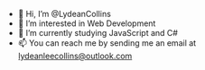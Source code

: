 - 👋 Hi, I’m @LydeanCollins
- 👀 I’m interested in Web Development
- 🌱 I’m currently studying JavaScript and C#
- 📫 You can reach me by sending me an email at lydeanleecollins@outlook.com

<!---
LydeanCollins/LydeanCollins is a ✨ special ✨ repository because its `README.md` (this file) appears on your GitHub profile.
You can click the Preview link to take a look at your changes.
--->
